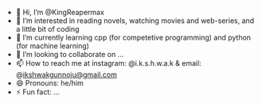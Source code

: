 - 👋 Hi, I’m @KingReapermax
- 👀 I’m interested in reading novels, watching movies and web-series, and a little bit of coding 
- 🌱 I’m currently learning cpp (for competetive programming) and python (for machine learning)
- 💞️ I’m looking to collaborate on ...
- 📫 How to reach me at instagram: @i.k.s.h.w.a.k & email: @ikshwakgunnoju@gmail.com
- 😄 Pronouns: he/him
- ⚡ Fun fact: ...

<!---
KingReapermax/KingReapermax is a ✨ special ✨ repository because its `README.md` (this file) appears on your GitHub profile.
You can click the Preview link to take a look at your changes.
--->
